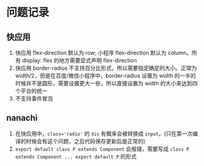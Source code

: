# 问题记录

## 快应用

1. 快应用 flex-direction 默认为 row; 小程序 flex-direction 默认为 column。所有 display: flex 的地方需要显式声明 flex-direction
2. 快应用 border-radius 不支持百分比形式，所以需要指定确定的大小。正常为 width/2，但是在百度/微信小程序中，border-radius 设置为 width 的一半的时候并不是圆形，需要设置更大一些，所以直接设置为 width 的大小来达到四个平台的统一
3. 不支持事件冒泡


## nanachi
1. 在快应用中，`class='radio'` 的 `div` 有概率会被转换成 `input`。(只在第一次编译的时候会有这个问题，之后代码保存更新后是正常的)
2. `export default class P extends Component` 会报错，需要写成 `class P extends Component ... export default P` 的形式
